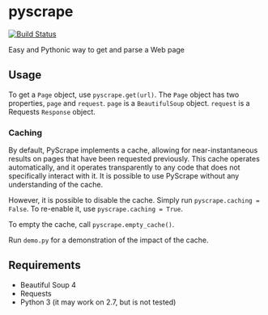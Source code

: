 # pyscrape
[![Build Status](https://api.travis-ci.com/scoopgracie/pyscrape.svg?branch=master)](https://travis-ci.com/scoopgracie/pyscrape)

Easy and Pythonic way to get and parse a Web page

## Usage

To get a `Page` object, use `pyscrape.get(url)`. The `Page` object has two
properties, `page` and `request`. `page` is a `BeautifulSoup` object.
`request` is a Requests `Response` object.

### Caching

By default, PyScrape implements a cache, allowing for near-instantaneous
results on pages that have been requested previously. This cache operates
automatically, and it operates transparently to any code that does not
specifically interact with it. It is possible to use PyScrape without any
understanding of the cache.

However, it is possible to disable the cache. Simply run `pyscrape.caching =
False`. To re-enable it, use `pyscrape.caching = True`.

To empty the cache, call `pyscrape.empty_cache()`.

Run `demo.py` for a demonstration of the impact of the cache.

## Requirements

* Beautiful Soup 4
* Requests
* Python 3 (it may work on 2.7, but is not tested)
